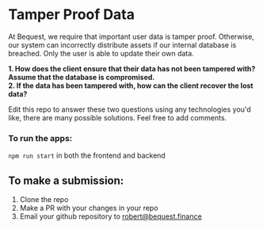 # Tamper Proof Data

At Bequest, we require that important user data is tamper proof. Otherwise, our system can incorrectly distribute assets if our internal database is breached. 
Only the user is able to update their own data.


**1. How does the client ensure that their data has not been tampered with? Assume that the database is compromised.**
<br />
**2. If the data has been tampered with, how can the client recover the lost data?**


Edit this repo to answer these two questions using any technologies you'd like, there are many possible solutions. Feel free to add comments.

### To run the apps:
```npm run start``` in both the frontend and backend

## To make a submission:
1. Clone the repo
2. Make a PR with your changes in your repo
3. Email your github repository to robert@bequest.finance
